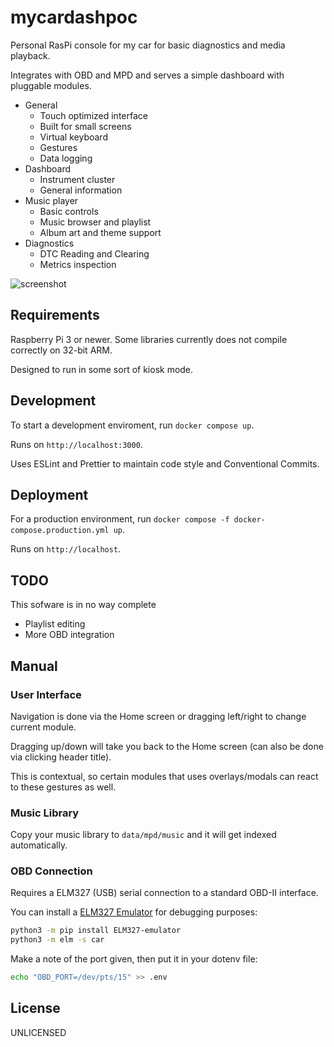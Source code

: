 # mycardashpoc

Personal RasPi console for my car for basic diagnostics and media playback.

Integrates with OBD and MPD and serves a simple dashboard with pluggable modules.

* General
  * Touch optimized interface
  * Built for small screens
  * Virtual keyboard
  * Gestures
  * Data logging
* Dashboard
  * Instrument cluster
  * General information
* Music player
  * Basic controls
  * Music browser and playlist
  * Album art and theme support
* Diagnostics
  * DTC Reading and Clearing
  * Metrics inspection

![screenshot](https://user-images.githubusercontent.com/161548/173695326-5e952c53-6d44-4795-9618-be2de56aadc1.png)

## Requirements

Raspberry Pi 3 or newer. Some libraries currently does not compile correctly on 32-bit ARM.

Designed to run in some sort of kiosk mode.

## Development

To start a development enviroment, run `docker compose up`.

Runs on `http://localhost:3000`.

Uses ESLint and Prettier to maintain code style and Conventional Commits.

## Deployment

For a production environment, run `docker compose -f docker-compose.production.yml up`.

Runs on `http://localhost`.

## TODO

This sofware is in no way complete

* Playlist editing
* More OBD integration

## Manual

### User Interface

Navigation is done via the Home screen or dragging left/right to change current module.

Dragging up/down will take you back to the Home screen (can also be done via clicking header title).

This is contextual, so certain modules that uses overlays/modals can react to these gestures as well.

### Music Library

Copy your music library to `data/mpd/music` and it will get indexed automatically.

### OBD Connection

Requires a ELM327 (USB) serial connection to a standard OBD-II interface.

You can install a [ELM327 Emulator](https://github.com/Ircama/ELM327-emulator) for debugging purposes:

```bash
python3 -m pip install ELM327-emulator
python3 -m elm -s car
```

Make a note of the port given, then put it in your dotenv file:

```bash
echo "OBD_PORT=/dev/pts/15" >> .env
```

## License

UNLICENSED
